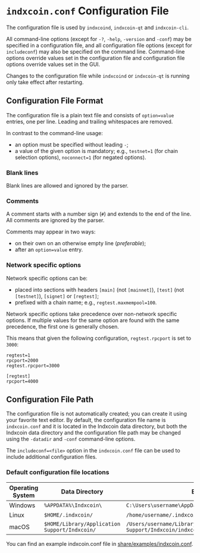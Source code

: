 # `indxcoin.conf` Configuration File

The configuration file is used by `indxcoind`, `indxcoin-qt` and `indxcoin-cli`.

All command-line options (except for `-?`, `-help`, `-version` and `-conf`) may be specified in a configuration file, and all configuration file options (except for `includeconf`) may also be specified on the command line. Command-line options override values set in the configuration file and configuration file options override values set in the GUI.

Changes to the configuration file while `indxcoind` or `indxcoin-qt` is running only take effect after restarting.

## Configuration File Format

The configuration file is a plain text file and consists of `option=value` entries, one per line. Leading and trailing whitespaces are removed.

In contrast to the command-line usage:
- an option must be specified without leading `-`;
- a value of the given option is mandatory; e.g., `testnet=1` (for chain selection options), `noconnect=1` (for negated options).

### Blank lines

Blank lines are allowed and ignored by the parser.

### Comments

A comment starts with a number sign (`#`) and extends to the end of the line. All comments are ignored by the parser.

Comments may appear in two ways:
- on their own on an otherwise empty line (_preferable_);
- after an `option=value` entry.

### Network specific options

Network specific options can be:
- placed into sections with headers `[main]` (not `[mainnet]`), `[test]` (not `[testnet]`), `[signet]` or `[regtest]`;
- prefixed with a chain name; e.g., `regtest.maxmempool=100`.

Network specific options take precedence over non-network specific options.
If multiple values for the same option are found with the same precedence, the
first one is generally chosen.

This means that given the following configuration, `regtest.rpcport` is set to `3000`:

```
regtest=1
rpcport=2000
regtest.rpcport=3000

[regtest]
rpcport=4000
```

## Configuration File Path

The configuration file is not automatically created; you can create it using your favorite text editor. By default, the configuration file name is `indxcoin.conf` and it is located in the Indxcoin data directory, but both the Indxcoin data directory and the configuration file path may be changed using the `-datadir` and `-conf` command-line options.

The `includeconf=<file>` option in the `indxcoin.conf` file can be used to include additional configuration files.

### Default configuration file locations

Operating System | Data Directory | Example Path
-- | -- | --
Windows | `%APPDATA%\Indxcoin\` | `C:\Users\username\AppData\Roaming\Indxcoin\indxcoin.conf`
Linux | `$HOME/.indxcoin/` | `/home/username/.indxcoin/indxcoin.conf`
macOS | `$HOME/Library/Application Support/Indxcoin/` | `/Users/username/Library/Application Support/Indxcoin/indxcoin.conf`

You can find an example indxcoin.conf file in [share/examples/indxcoin.conf](../share/examples/indxcoin.conf).
